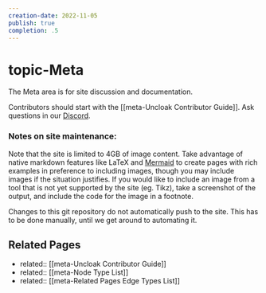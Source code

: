 ```yaml
---
creation-date: 2022-11-05
publish: true
completion: .5
---
```

# topic-Meta
The Meta area is for site discussion and documentation. 

Contributors should start with the [[meta-Uncloak Contributor Guide]]. Ask questions in our [Discord](https://discord.gg/TYwr4pMS2h). 

### Notes on site maintenance:
Note that the site is limited to 4GB of image content. Take advantage of native markdown features like LaTeX and [Mermaid](https://mermaid-js.github.io/) to create pages with rich examples in preference to including images, though you may include images if the situation justifies. If you would like to include an image from a tool that is not yet supported by the site (eg. Tikz), take a screenshot of the output, and include the code for the image in a footnote.

Changes to this git repository do not automatically push to the site. This has to be done manually, until we get around to automating it.

## Related Pages
- related:: [[meta-Uncloak Contributor Guide]]
- related:: [[meta-Node Type List]]
- related:: [[meta-Related Pages Edge Types List]]
